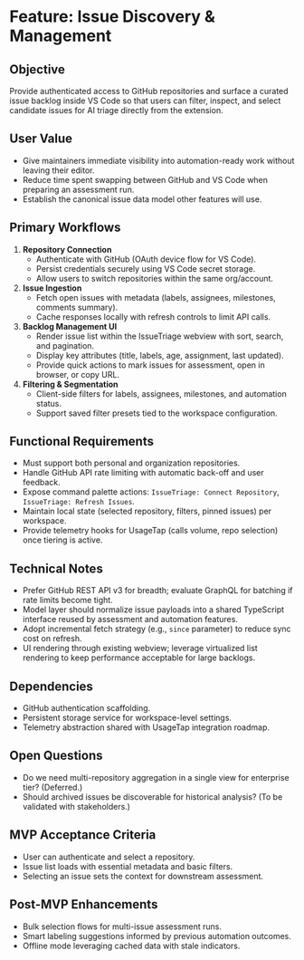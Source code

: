 # Feature: Issue Discovery & Management

## Objective
Provide authenticated access to GitHub repositories and surface a curated issue backlog inside VS Code so that users can filter, inspect, and select candidate issues for AI triage directly from the extension.

## User Value
- Give maintainers immediate visibility into automation-ready work without leaving their editor.
- Reduce time spent swapping between GitHub and VS Code when preparing an assessment run.
- Establish the canonical issue data model other features will use.

## Primary Workflows
1. **Repository Connection**
   - Authenticate with GitHub (OAuth device flow for VS Code).
   - Persist credentials securely using VS Code secret storage.
   - Allow users to switch repositories within the same org/account.
2. **Issue Ingestion**
   - Fetch open issues with metadata (labels, assignees, milestones, comments summary).
   - Cache responses locally with refresh controls to limit API calls.
3. **Backlog Management UI**
   - Render issue list within the IssueTriage webview with sort, search, and pagination.
   - Display key attributes (title, labels, age, assignment, last updated).
   - Provide quick actions to mark issues for assessment, open in browser, or copy URL.
4. **Filtering & Segmentation**
   - Client-side filters for labels, assignees, milestones, and automation status.
   - Support saved filter presets tied to the workspace configuration.

## Functional Requirements
- Must support both personal and organization repositories.
- Handle GitHub API rate limiting with automatic back-off and user feedback.
- Expose command palette actions: `IssueTriage: Connect Repository`, `IssueTriage: Refresh Issues`.
- Maintain local state (selected repository, filters, pinned issues) per workspace.
- Provide telemetry hooks for UsageTap (calls volume, repo selection) once tiering is active.

## Technical Notes
- Prefer GitHub REST API v3 for breadth; evaluate GraphQL for batching if rate limits become tight.
- Model layer should normalize issue payloads into a shared TypeScript interface reused by assessment and automation features.
- Adopt incremental fetch strategy (e.g., `since` parameter) to reduce sync cost on refresh.
- UI rendering through existing webview; leverage virtualized list rendering to keep performance acceptable for large backlogs.

## Dependencies
- GitHub authentication scaffolding.
- Persistent storage service for workspace-level settings.
- Telemetry abstraction shared with UsageTap integration roadmap.

## Open Questions
- Do we need multi-repository aggregation in a single view for enterprise tier? (Deferred.)
- Should archived issues be discoverable for historical analysis? (To be validated with stakeholders.)

## MVP Acceptance Criteria
- User can authenticate and select a repository.
- Issue list loads with essential metadata and basic filters.
- Selecting an issue sets the context for downstream assessment.

## Post-MVP Enhancements
- Bulk selection flows for multi-issue assessment runs.
- Smart labeling suggestions informed by previous automation outcomes.
- Offline mode leveraging cached data with stale indicators.
